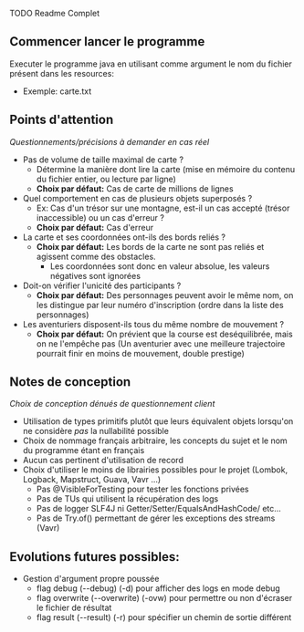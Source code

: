 TODO Readme Complet

## Commencer lancer le programme

Executer le programme java en utilisant comme argument le nom du fichier présent dans les resources:
- Exemple: carte.txt


## Points d'attention
*Questionnements/précisions à demander en cas réel*
- Pas de volume de taille maximal de carte ?
  - Détermine la manière dont lire la carte (mise en mémoire du contenu du fichier entier, ou lecture par ligne)
  - **Choix par défaut:** Cas de carte de millions de lignes
- Quel comportement en cas de plusieurs objets superposés ?
  - Ex: Cas d'un trésor sur une montagne, est-il un cas accepté (trésor inaccessible) ou un cas d'erreur ?
  - **Choix par défaut:** Cas d'erreur
- La carte et ses coordonnées ont-ils des bords reliés ?
  - **Choix par défaut:** Les bords de la carte ne sont pas reliés et agissent comme des obstacles.
    - Les coordonnées sont donc en valeur absolue, les valeurs négatives sont ignorées
- Doit-on vérifier l'unicité des participants ?
  - **Choix par défaut:** Des personnages peuvent avoir le même nom, on les distingue par leur numéro d'inscription (ordre dans la liste des personnages)
- Les aventuriers disposent-ils tous du même nombre de mouvement ?
  - **Choix par défaut:** On prévient que la course est deséquilibrée, mais on ne l'empêche pas (Un aventurier avec une meilleure trajectoire pourrait finir en moins de mouvement, double prestige)

## Notes de conception
*Choix de conception dénués de questionnement client*
- Utilisation de types primitifs plutôt que leurs équivalent objets lorsqu'on ne considère *pas* la nullabilité possible
- Choix de nommage français arbitraire, les concepts du sujet et le nom du programme étant en français
- Aucun cas pertinent d'utilisation de record
- Choix d'utiliser le moins de librairies possibles pour le projet (Lombok, Logback, Mapstruct, Guava, Vavr ...)
  - Pas @VisibleForTesting pour tester les fonctions privées
  - Pas de TUs qui utilisent la récupération des logs
  - Pas de logger SLF4J ni Getter/Setter/EqualsAndHashCode/ etc...
  - Pas de Try.of() permettant de gérer les exceptions des streams (Vavr)

## Evolutions futures possibles:
- Gestion d'argument propre poussée
  - flag debug (--debug) (-d) pour afficher des logs en mode debug
  - flag overwrite (--overwrite) (-ovw) pour permettre ou non d'écraser le fichier de résultat
  - flag result (--result) (-r) pour spécifier un chemin de sortie différent